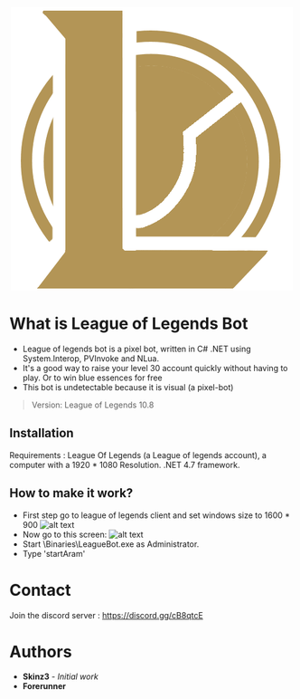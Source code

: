 
<p align="center">
  <img  src="icon.png">
</p>

# What is League of Legends Bot

  * League of legends bot is a pixel bot, written in C# .NET using System.Interop, PVInvoke and NLua. 
  * It's a good way to raise your level 30 account quickly without having to play. Or to win blue essences for free
  * This bot is undetectable because it is visual (a pixel-bot)

  > Version: League of Legends 10.8

## Installation

   Requirements : League Of Legends (a League of legends account), a computer with a 1920 * 1080 Resolution. 
   .NET 4.7 framework.
  
## How to make it work?

   * First step go to league of legends client and set windows size to 1600 * 900
   ![alt text](https://puu.sh/FyhQs/e8a84b1ad9.png)
   * Now go to this screen: 
   ![alt text](https://puu.sh/FyhP1/9c3a9c8aac.png)
   * Start \Binaries\LeagueBot.exe as Administrator.
   * Type 'startAram'
	 
# Contact

   Join the discord server : https://discord.gg/cB8qtcE

# Authors

   * **Skinz3** - *Initial work*
   * **Forerunner** 
